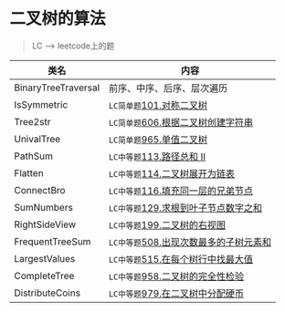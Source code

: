 # 二叉树的算法  
> LC --> leetcode上的题

类名|内容
---|---
BinaryTreeTraversal |  前序、中序、后序、层次遍历
IsSymmetric         | `LC简单题`[101.对称二叉树](https://leetcode-cn.com/problems/symmetric-tree/)
Tree2str            | `LC简单题`[606.根据二叉树创建字符串](https://leetcode-cn.com/problems/construct-string-from-binary-tree/)
UnivalTree          | `LC简单题`[965.单值二叉树](https://leetcode-cn.com/problems/univalued-binary-tree/)
PathSum             | `LC中等题`[113.路径总和 II](https://leetcode-cn.com/problems/path-sum-ii/)
Flatten             | `LC中等题`[114.二叉树展开为链表](https://leetcode-cn.com/problems/flatten-binary-tree-to-linked-list/)
ConnectBro          | `LC中等题`[116.填充同一层的兄弟节点](https://leetcode-cn.com/problems/populating-next-right-pointers-in-each-node/)
SumNumbers          | `LC中等题`[129.求根到叶子节点数字之和](https://leetcode-cn.com/problems/sum-root-to-leaf-numbers/)
RightSideView       | `LC中等题`[199.二叉树的右视图](https://leetcode-cn.com/problems/binary-tree-right-side-view/)
FrequentTreeSum     | `LC中等题`[508.出现次数最多的子树元素和](https://leetcode-cn.com/problems/most-frequent-subtree-sum/)
LargestValues       | `LC中等题`[515.在每个树行中找最大值](https://leetcode-cn.com/problems/find-largest-value-in-each-tree-row/)
CompleteTree        | `LC中等题`[958.二叉树的完全性检验](https://leetcode-cn.com/problems/check-completeness-of-a-binary-tree/)
DistributeCoins     | `LC中等题`[979.在二叉树中分配硬币](https://leetcode-cn.com/problems/distribute-coins-in-binary-tree/)
